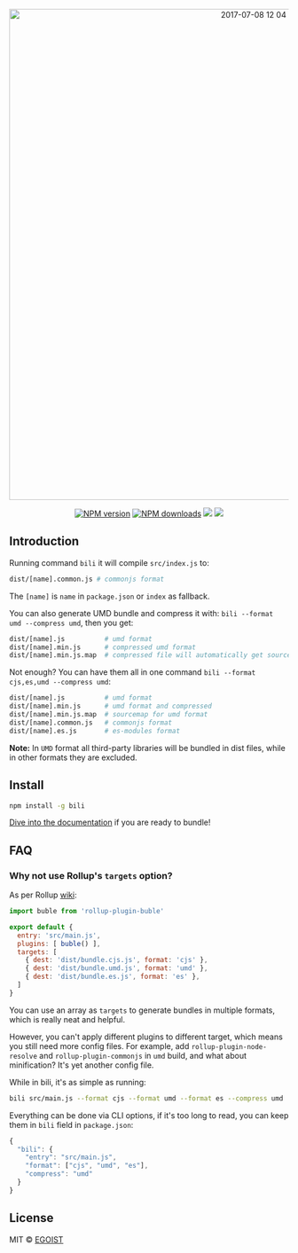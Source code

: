 <p align="center">
<img width="886" alt="2017-07-08 12 04 59" src="https://user-images.githubusercontent.com/8784712/27982511-c77326d6-63d5-11e7-90fc-5d162d52cd7a.png">
</p>

<p align="center">
<a href="https://npmjs.com/package/bili"><img src="https://img.shields.io/npm/v/bili.svg?style=flat-square" alt="NPM version"></a>
<a href="https://npmjs.com/package/bili"><img src="https://img.shields.io/npm/dm/bili.svg?style=flat-square" alt="NPM downloads"></a>
<a href="https://circleci.com/gh/egoist/bili/tree/master"><img src="https://img.shields.io/circleci/project/egoist/bili/master.svg?style=flat-square"></a>
<a href="https://codecov.io/gh/egoist/bili"><img src="https://img.shields.io/codecov/c/github/egoist/bili.svg?style=flat-square"></a>
</p>

## Introduction

Running command `bili` it will compile `src/index.js` to:

```bash
dist/[name].common.js # commonjs format
```

The `[name]` is `name` in `package.json` or `index` as fallback.

You can also generate UMD bundle and compress it with: `bili --format umd --compress umd`, then you get:

```bash
dist/[name].js          # umd format
dist/[name].min.js      # compressed umd format
dist/[name].min.js.map  # compressed file will automatically get sourcemaps
```

Not enough? You can have them all in one command `bili --format cjs,es,umd --compress umd`:

```bash
dist/[name].js          # umd format
dist/[name].min.js      # umd format and compressed
dist/[name].min.js.map  # sourcemap for umd format
dist/[name].common.js   # commonjs format
dist/[name].es.js       # es-modules format
```

**Note:** In `UMD` format all third-party libraries will be bundled in dist files, while in other formats they are excluded.

## Install

```bash
npm install -g bili
```

[Dive into the documentation](https://egoistian.com/bili/) if you are ready to bundle!

## FAQ

### Why not use Rollup's `targets` option?

As per Rollup [wiki](https://github.com/rollup/rollup/wiki/Command-Line-Interface#targets):

```js
import buble from 'rollup-plugin-buble'

export default {
  entry: 'src/main.js',
  plugins: [ buble() ],
  targets: [
    { dest: 'dist/bundle.cjs.js', format: 'cjs' },
    { dest: 'dist/bundle.umd.js', format: 'umd' },
    { dest: 'dist/bundle.es.js', format: 'es' },
  ]
}
```

You can use an array as `targets` to generate bundles in multiple formats, which is really neat and helpful.

However, you can't apply different plugins to different target, which means you still need more config files. For example, add `rollup-plugin-node-resolve` and `rollup-plugin-commonjs` in `umd` build, and what about minification? It's yet another config file.

While in bili, it's as simple as running:

```bash
bili src/main.js --format cjs --format umd --format es --compress umd
```

Everything can be done via CLI options, if it's too long to read, you can keep them in `bili` field in `package.json`:

```js
{
  "bili": {
    "entry": "src/main.js",
    "format": ["cjs", "umd", "es"],
    "compress": "umd"
  }
}
```

## License

MIT © [EGOIST](https://github.com/egoist)
